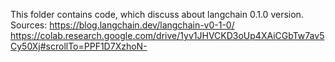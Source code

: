 This folder contains code, which discuss about langchain 0.1.0 version.
Sources:
https://blog.langchain.dev/langchain-v0-1-0/
https://colab.research.google.com/drive/1yv1JHVCKD3oUp4XAiCGbTw7av5Cy50Xj#scrollTo=PPF1D7XzhoN-
